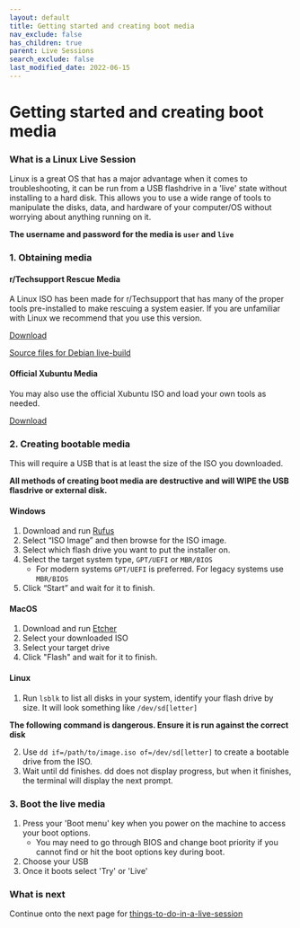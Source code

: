 ```yaml
---
layout: default
title: Getting started and creating boot media
nav_exclude: false
has_children: true
parent: Live Sessions
search_exclude: false
last_modified_date: 2022-06-15
---
```

# Getting started and creating boot media
### What is a Linux Live Session

Linux is a great OS that has a major advantage when it comes to troubleshooting, it can be run from a USB flashdrive in a 'live' state without installing to a hard disk. This allows you to use a wide range of tools to manipulate the disks, data, and hardware of your computer/OS without worrying about anything running on it.

**The username and password for the media is `user` and `live`**

### 1. Obtaining media
#### r/Techsupport Rescue Media
A Linux ISO has been made for r/Techsupport that has many of the proper tools pre-installed to make rescuing a system easier. If you are unfamiliar with Linux we recommend that you use this version. 

[Download](https://github.com/PipeItToDevNull/rTS_Debian/releases/latest/download/rTS_RescueMedia.iso)

[Source files for Debian live-build](https://github.com/PipeItToDevNull/rTS_Debian)

#### Official Xubuntu Media
You may also use the official Xubuntu ISO and load your own tools as needed.

[Download](https://xubuntu.org/download/)

### 2. Creating bootable media
This will require a USB that is at least the size of the ISO you downloaded.

**All methods of creating boot media are destructive and will WIPE the USB flasdrive or external disk.**

#### Windows
1. Download and run [Rufus](https://rufus.ie/)
2. Select “ISO Image” and then browse for the ISO image.
3. Select which flash drive you want to put the installer on.
4. Select the target system type, `GPT/UEFI` or `MBR/BIOS` 
	* For modern systems `GPT/UEFI` is preferred. For legacy systems use `MBR/BIOS`
5. Click “Start” and wait for it to finish.

#### MacOS
1. Download and run [Etcher](https://www.balena.io/etcher/)
2. Select your downloaded ISO
3. Select your target drive
4. Click "Flash" and wait for it to finish.

#### Linux
1. Run `lsblk` to list all disks in your system, identify your flash drive by size. It will look something like `/dev/sd[letter]`

**The following command is dangerous. Ensure it is run against the correct disk**

2. Use `dd if=/path/to/image.iso of=/dev/sd[letter]` to create a bootable drive from the ISO.
3. Wait until dd finishes. dd does not display progress, but when it finishes, the terminal will display the next prompt.

### 3. Boot the live media
1. Press your 'Boot menu' key when you power on the machine to access your boot options.
	* You may need to go through BIOS and change boot priority if you cannot find or hit the boot options key during boot.
2. Choose your USB
3. Once it boots select 'Try' or 'Live'

### What is next
Continue onto the next page for [things-to-do-in-a-live-session](https://rtech.support/books/troubleshooting-with-a-live-session/chapter/linux-live-environment)
